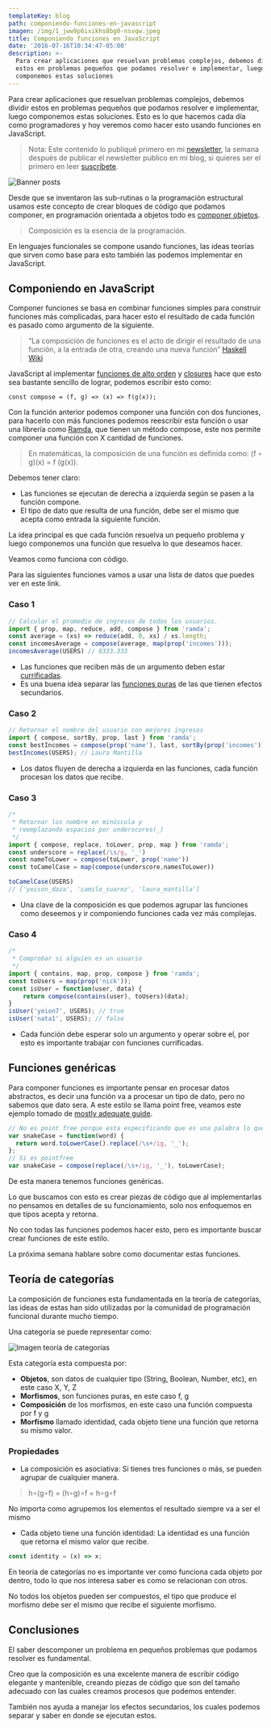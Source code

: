 ```yaml
---
templateKey: blog
path: componiendo-funciones-en-javascript
imagen: /img/1_jww9p6ixikhs8bg0-nsvqw.jpeg
title: Componiendo funciones en JavaScript
date: '2016-07-16T10:34:47-05:00'
description: >-
  Para crear aplicaciones que resuelvan problemas complejos, debemos dividir
  estos en problemas pequeños que podamos resolver e implementar, luego
  componemos estas soluciones
---
```

Para crear aplicaciones que resuelvan problemas complejos, debemos dividir estos en problemas pequeños que podamos resolver e implementar, luego componemos estas soluciones. Esto es lo que hacemos cada día como programadores y hoy veremos como hacer esto usando funciones en JavaScript.

> Nota: Este contenido lo publiqué primero en mi [newsletter](https://tinyletter.com/yeion7), la semana después de publicar el newsletter publico en mi blog, si quieres ser el primero en leer [suscríbete](https://tinyletter.com/yeion7).

![Banner posts](/img/1_jww9p6ixikhs8bg0-nsvqw.jpeg)

Desde que se inventaron las sub-rutinas o la programación estructural usamos este concepto de crear bloques de código que podamos componer, en programación orientada a objetos todo es [componer objetos](https://yeisondaza.com/entendiendo-la-composición-en-javascript).

> Composición es la esencia de la programación.

En lenguajes funcionales se compone usando funciones, las ideas teorías que sirven como base para esto también las podemos implementar en JavaScript.

## Componiendo en JavaScript

Componer funciones se basa en combinar funciones simples para construir funciones más complicadas, para hacer esto el resultado de cada función es pasado como argumento de la siguiente.

> “La composición de funciones es el acto de dirigir el resultado de una función, a la entrada de otra, creando una nueva función” [Haskell Wiki](https://wiki.haskell.org/Function_composition)

JavaScript al implementar [funciones de alto orden](https://yeisondaza.com/funciones-de-alto-orden-en-javascript) y [closures](https://yeisondaza.com/entendiendo-closures-en-javascript) hace que esto sea bastante sencillo de lograr, podemos escribir esto como:

```
const compose = (f, g) => (x) => f(g(x));
```

Con la función anterior podemos componer una función con dos funciones, para hacerlo con más funciones podemos reescribir esta función o usar una librería como [Ramda](https://ramdajs.com/0.21.0/docs/#compose), que tienen un método compose, este nos permite componer una función con X cantidad de funciones.

> En matemáticas, la composición de una función es definida como: (f ◦ g)(x) = f (g(x)).

Debemos tener claro:

* Las funciones se ejecutan de derecha a izquierda según se pasen a la función compone.
* El tipo de dato que resulta de una función, debe ser el mismo que acepta como entrada la siguiente función.

La idea principal es que cada función resuelva un pequeño problema y luego componemos una función que resuelva lo que deseamos hacer.

Veamos como funciona con código.

Para las siguientes funciones vamos a usar una lista de datos que puedes ver en este link.

### Caso 1

```js
// Calcular el promedio de ingresos de todos los usuarios.
import { prop, map, reduce, add, compose } from 'ramda';
const average = (xs) => reduce(add, 0, xs) / xs.length;
const incomesAverage = compose(average, map(prop('incomes')));
incomesAverage(USERS) // 8333.333
```

* Las funciones que reciben más de un argumento deben estar [currificadas](https://yeisondaza.com/currying-en-javascript-funciones-con-superpoderes).
* Es una buena idea separar las [funciones puras](https://yeisondaza.com/funciones-puras-en-javascript-crea-funciones-libres) de las que tienen efectos secundarios.

### Caso 2

```js
// Retornar el nombre del usuario con mejores ingresos 
import { compose, sortBy, prop, last } from 'ramda';
const bestIncomes = compose(prop('name'), last, sortBy(prop('incomes')));
bestIncomes(USERS); // Laura Mantilla
```

* Los datos fluyen de derecha a izquierda en las funciones, cada función procesan los datos que recibe.

### Caso 3

```js
/*
 * Retornar los nombre en minúscula y
 * reemplazando espacios por underscores(_)
 */
import { compose, replace, toLower, prop, map } from 'ramda';
const underscore = replace(/\s/g, '_')
const nameToLower = compose(toLower, prop('name'))
const toCamelCase = map(compose(underscore,namesToLower))

toCamelCase(USERS) 
// ['yeison_daza', 'camilo_suarez', 'laura_mantilla']
```

* Una clave de la composición es que podemos agrupar las funciones como deseemos y ir componiendo funciones cada vez más complejas.

### Caso 4

```js
/*
 * Comprobar si alguien es un usuario
 */
import { contains, map, prop, compose } from 'ramda';
const toUsers = map(prop('nick'));
const isUser = function(user, data) { 
    return compose(contains(user), toUsers)(data);
}
isUser('yeion7', USERS); // true
isUser('nata1', USERS); // false
```

* Cada función debe esperar solo un argumento y operar sobre el, por esto es importante trabajar con funciones currificadas.

## Funciones genéricas

Para componer funciones es importante pensar en procesar datos abstractos, es decir una función va a procesar un tipo de dato, pero no sabemos que dato sera.
A este estilo se llama point free, veamos este ejemplo tomado de [mostly adequate guide](https://drboolean.gitbooks.io/mostly-adequate-guide-old/content/ch5.html).

```js
// No es point free porque esta especificando que es una palabra lo que espera
var snakeCase = function(word) {
  return word.toLowerCase().replace(/\s+/ig, '_');
};
// Si es pointfree
var snakeCase = compose(replace(/\s+/ig, '_'), toLowerCase);
```

De esta manera tenemos funciones genéricas.

Lo que buscamos con esto es crear piezas de código que al implementarlas no pensamos en detalles de su funcionamiento, solo nos enfoquemos en que tipos acepta y retorna.

No con todas las funciones podemos hacer esto, pero es importante buscar crear funciones de este estilo.

La próxima semana hablare sobre como documentar estas funciones.

## Teoría de categorías

La composición de funciones esta fundamentada en la teoría de categorías, las ideas de estas han sido utilizadas por la comunidad de programación funcional durante mucho tiempo.

Una categoría se puede representar como:

![Imagen teoría de categorias](/img/1_5ouskluzs0xrr9htnq3ugw.png)

Esta categoría esta compuesta por:

* **Objetos**, son datos de cualquier tipo (String, Boolean, Number, etc), en este caso X, Y, Z
* **Morfismos**, son funciones puras, en este caso f, g
* **Composición** de los morfismos, en este caso una función compuesta por f y g
* **Morfismo** llamado identidad, cada objeto tiene una función que retorna su mismo valor.

### Propiedades

* La composición es asociativa: Si tienes tres funciones o más, se pueden agrupar de cualquier manera.

> h∘(g∘f) = (h∘g)∘f = h∘g∘f

No importa como agrupemos los elementos el resultado siempre va a ser el mismo

* Cada objeto tiene una función identidad: La identidad es una función que retorna el mismo valor que recibe.

```js
const identity = (x) => x;
```

En teoría de categorías no es importante ver como funciona cada objeto por dentro, todo lo que nos interesa saber es como se relacionan con otros.

No todos los objetos pueden ser compuestos, el tipo que produce el morfismo debe ser el mismo que recibe el siguiente morfismo.

## Conclusiones

El saber descomponer un problema en pequeños problemas que podamos resolver es fundamental.

Creo que la composición es una excelente manera de escribir código elegante y mantenible, creando piezas de código que son del tamaño adecuado con las cuales creamos procesos que podemos entender.

También nos ayuda a manejar los efectos secundarios, los cuales podemos separar y saber en donde se ejecutan estos.
